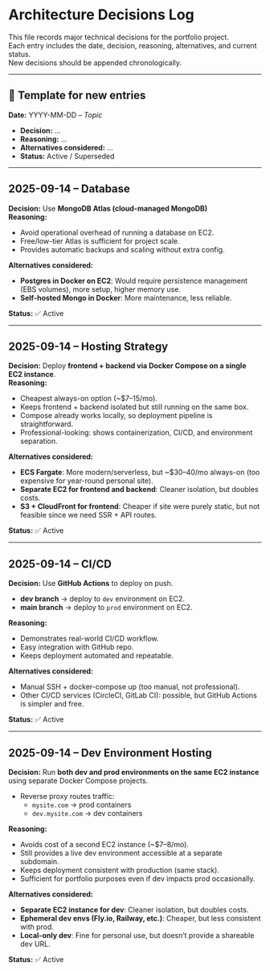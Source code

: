 # Architecture Decisions Log

This file records major technical decisions for the portfolio project.  
Each entry includes the date, decision, reasoning, alternatives, and current status.  
New decisions should be appended chronologically.

---

## 📌 Template for new entries
**Date:** YYYY-MM-DD – *Topic*  
- **Decision:** …  
- **Reasoning:** …  
- **Alternatives considered:** …  
- **Status:** Active / Superseded  

---

## 2025-09-14 – Database

**Decision:** Use **MongoDB Atlas (cloud-managed MongoDB)**  
**Reasoning:**  
- Avoid operational overhead of running a database on EC2.  
- Free/low-tier Atlas is sufficient for project scale.  
- Provides automatic backups and scaling without extra config.  

**Alternatives considered:**  
- **Postgres in Docker on EC2**: Would require persistence management (EBS volumes), more setup, higher memory use.  
- **Self-hosted Mongo in Docker**: More maintenance, less reliable.  

**Status:** ✅ Active

---

## 2025-09-14 – Hosting Strategy

**Decision:** Deploy **frontend + backend via Docker Compose on a single EC2 instance**.  
**Reasoning:**  
- Cheapest always-on option (~$7–15/mo).  
- Keeps frontend + backend isolated but still running on the same box.  
- Compose already works locally, so deployment pipeline is straightforward.  
- Professional-looking: shows containerization, CI/CD, and environment separation.  

**Alternatives considered:**  
- **ECS Fargate**: More modern/serverless, but ~$30–40/mo always-on (too expensive for year-round personal site).  
- **Separate EC2 for frontend and backend**: Cleaner isolation, but doubles costs.  
- **S3 + CloudFront for frontend**: Cheaper if site were purely static, but not feasible since we need SSR + API routes.  

**Status:** ✅ Active

---

## 2025-09-14 – CI/CD

**Decision:** Use **GitHub Actions** to deploy on push.  
- **dev branch** → deploy to `dev` environment on EC2.  
- **main branch** → deploy to `prod` environment on EC2.  

**Reasoning:**  
- Demonstrates real-world CI/CD workflow.  
- Easy integration with GitHub repo.  
- Keeps deployment automated and repeatable.  

**Alternatives considered:**  
- Manual SSH + docker-compose up (too manual, not professional).  
- Other CI/CD services (CircleCI, GitLab CI): possible, but GitHub Actions is simpler and free.  

**Status:** ✅ Active

---

## 2025-09-14 – Dev Environment Hosting

**Decision:** Run **both dev and prod environments on the same EC2 instance** using separate Docker Compose projects.  
- Reverse proxy routes traffic:  
  - `mysite.com` → prod containers  
  - `dev.mysite.com` → dev containers  

**Reasoning:**  
- Avoids cost of a second EC2 instance (~$7–8/mo).  
- Still provides a live dev environment accessible at a separate subdomain.  
- Keeps deployment consistent with production (same stack).  
- Sufficient for portfolio purposes even if dev impacts prod occasionally.  

**Alternatives considered:**  
- **Separate EC2 instance for dev**: Cleaner isolation, but doubles costs.  
- **Ephemeral dev envs (Fly.io, Railway, etc.)**: Cheaper, but less consistent with prod.  
- **Local-only dev**: Fine for personal use, but doesn’t provide a shareable dev URL.  

**Status:** ✅ Active
